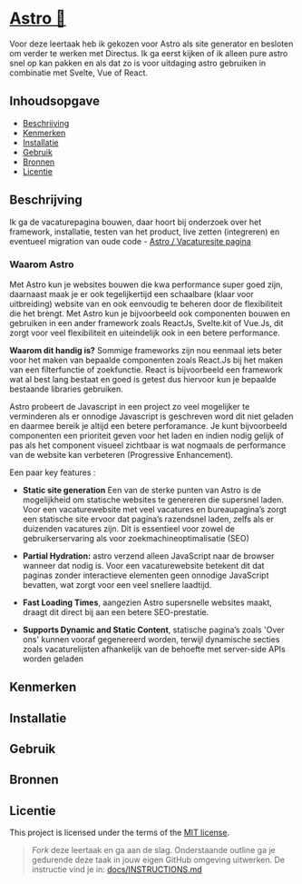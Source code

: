 
# [Astro 🚀](https://astro.build/)
<!-- Geef je project een titel en schrijf in één zin wat het is -->
Voor deze leertaak heb ik gekozen voor Astro als site generator en besloten om verder te werken met Directus. Ik ga eerst kijken of ik alleen pure astro snel op kan pakken en als dat zo is voor uitdaging astro gebruiken in combinatie met Svelte, Vue of React.

## Inhoudsopgave

  * [Beschrijving](#beschrijving)
  * [Kenmerken](#kenmerken)
  * [Installatie](#installatie)
  * [Gebruik](#gebruik)
  * [Bronnen](#bronnen)
  * [Licentie](#licentie)

## Beschrijving
<!-- In de Beschrijving staat hoe je project er uit ziet, hoe het werkt en wat je er mee kan. -->
<!-- Voeg een mooie poster visual toe 📸 -->
<!-- Voeg een link toe naar Github Pages 🌐-->
Ik ga de vacaturepagina bouwen, daar hoort bij onderzoek over het framework, installatie, testen van het product, live zetten (integreren) en eventueel migration van oude code - [Astro / Vacaturesite pagina](https://github.com/orgs/fdnd-agency/projects/40/views/1?pane=issue&itemId=83301252)

### Waarom Astro 

Met Astro kun je websites bouwen die kwa performance super goed zijn, daarnaast maak je er ook tegelijkertijd een schaalbare (klaar voor uitbreiding) website van en ook eenvoudig te beheren door de flexibiliteit die het brengt. Met Astro kun je bijvoorbeeld ook componenten bouwen en gebruiken in een ander framework zoals ReactJs, Svelte.kit of Vue.Js, dit zorgt voor veel flexibiliteit en uiteindelijk ook in een betere performance.

**Waarom dit handig is?** Sommige frameworks zijn nou eenmaal iets beter voor het maken van bepaalde componenten zoals React.Js bij het maken van een filterfunctie of zoekfunctie. React is bijvoorbeeld een framework wat al best lang bestaat en goed is getest dus hiervoor kun je bepaalde bestaande libraries gebruiken. 

Astro probeert de Javascript in een project zo veel mogelijker te verminderen als er onnodige Javascript is geschreven word dit niet geladen en daarmee bereik je altijd een betere perforamance. Je kunt bijvoorbeeld componenten een prioriteit geven voor het laden en indien nodig gelijk of pas als het component visueel zichtbaar is wat nogmaals de performance van de website kan verbeteren (Progressive Enhancement).

Een paar key features : 

- **Static site generation** Een van de sterke punten van Astro is de mogelijkheid om statische websites te genereren die supersnel laden. Voor een vacaturewebsite met veel vacatures en bureaupagina’s zorgt een statische site ervoor dat pagina’s razendsnel laden, zelfs als er duizenden vacatures zijn. Dit is essentieel voor zowel de gebruikerservaring als voor zoekmachineoptimalisatie (SEO)

- **Partial Hydration:** astro verzend alleen JavaScript naar de browser wanneer dat nodig is. Voor een vacaturewebsite betekent dit dat paginas zonder interactieve elementen geen onnodige JavaScript bevatten, wat zorgt voor een veel snellere laadtijd.
  
- **Fast Loading Times**, aangezien Astro supersnelle websites maakt, draagt dit direct bij aan een betere SEO-prestatie.
  
- **Supports Dynamic and Static Content**, statische pagina’s zoals 'Over ons' kunnen vooraf gegenereerd worden, terwijl dynamische secties zoals vacaturelijsten afhankelijk van de behoefte met server-side APIs worden geladen


## Kenmerken
<!-- Bij Kenmerken staat welke technieken zijn gebruikt en hoe. Wat is de HTML structuur? Wat zijn de belangrijkste dingen in CSS? Wat is er met Javascript gedaan en hoe? Misschien heb je een framwork of library gebruikt? -->

## Installatie

## Gebruik

## Bronnen

## Licentie

This project is licensed under the terms of the [MIT license](./LICENSE).

> _Fork_ deze leertaak en ga aan de slag. 
Onderstaande outline ga je gedurende deze taak in jouw eigen GitHub omgeving uitwerken. 
De instructie vind je in: [docs/INSTRUCTIONS.md](https://github.com/fdnd-task/choices-choices-the-tech-stack/blob/main/docs/INSTRUCTIONS.md)
